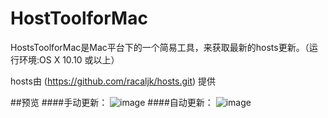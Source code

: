 # HostToolforMac
HostsToolforMac是Mac平台下的一个简易工具，来获取最新的hosts更新。（运行环境:OS X 10.10 或以上）

hosts由 (https://github.com/racaljk/hosts.git) 提供

##预览
####手动更新：
![image](https://github.com/ZzzM/hosts/blob/master/hosts_tools/HostsToolforMac/Preview/manual.gif)
####自动更新：
![image](https://github.com/ZzzM/hosts/blob/master/hosts_tools/HostsToolforMac/Preview/automatic.gif)

